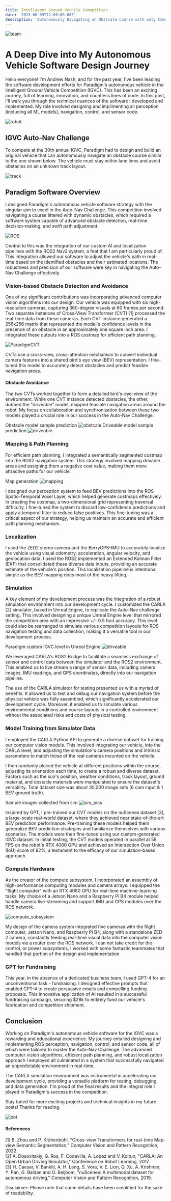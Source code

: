 ```yaml
---
title: Intellegent Ground Vechile Comeptition
date: '2023-06-09T12:00:00.00Z'
description: 'Autonomously Navigating an Obstcale Course with only Cameras'
---
```


![team](./team.jpg)

# A Deep Dive into My Autonomous Vehicle Software Design Journey

Hello everyone! I'm Andrew Nash, and for the past year, I've been leading the software development efforts for Paradigm's autonomous vehicle in the Intelligent Ground Vehicle Competition (IGVC). This has been an exciting journey, full of learning, innovation, and countless lines of code. In this post, I'll walk you through the technical nuances of the software I developed and implemented. My role involved designing and implimenting all perception (including all ML models), navigation, control, and sensor code.

![robot](./robot.jpg)

## IGVC Auto-Nav Challenge

To compete at the 30th annual IGVC, Paradigm had to design and build an original vehicle that can autonomously navigate an obstacle course similar to the one shown below. The vehicle must stay within lane lines and avoid obstacles on an unknown track layout.

![track](./comp_track.PNG)

## Paradigm Software Overview

I designed Paradigm's autonomous vehicle software strategy with the singular aim to excel in the Auto-Nav Challenge. This competition involved navigating a course littered with dynamic obstacles, which required a software system capable of advanced obstacle detection, real-time decision-making, and swift path adjustment.

![ROS](./ROS.png)

Central to this was the integration of our custom AI and localization pipelines with the ROS2 Nav2 system, a feat that I am particularly proud of. This integration allowed our software to adjust the vehicle's path in real-time based on the identified obstacles and their estimated locations. The robustness and precision of our software were key in navigating the Auto-Nav Challenge effectively.

### Vision-based Obstacle Detection and Avoidance

One of my significant contributions was incorporating advanced computer vision algorithms into our design. Our vehicle was equipped with six high-resolution cameras, capturing 360-degree visuals at 60 frames per second. Two separate instances of Cross-View Transformer (CVT) [1] processed the real-time data from these cameras. Each CVT instance generated a 256x256 matrix that represented the model's confidence levels in the presence of an obstacle in an approximately one square inch area. I integrated these outputs into a ROS costmap for efficient path planning.

![ParadigmCVT](./ParadigmCVT.png)

CVTs use a cross-view, cross-attention mechanism to convert individual camera features into a shared bird's eye view (BEV) representation. I fine-tuned this model to accurately detect obstacles and predict feasible navigation areas.

#### Obstacle Avoidance

The two CVTs worked together to form a detailed bird's-eye-view of the environment. While one CVT instance detected obstacles, the other, dubbed the "driveable" model, mapped feasible navigation areas around the robot. My focus on collaboration and synchronization between these two models played a crucial role in our success in the Auto-Nav Challenge.

Obstacle model sample prediction ![obstcale](./object_detection.PNG)
Driveable model sample prediction ![driveable](./driveable.PNG)

### Mapping & Path Planning

For efficient path planning, I integrated a semantically segmented costmap into the ROS2 navigation system. This strategy involved mapping drivable areas and assigning them a negative cost value, making them more attractive paths for our vehicle.

Map generation ![mapping](./map.gif)

I designed our perception system to feed BEV predictions into the ROS Spatio-Temporal Voxel Layer, which helped generate costmaps effectively. In creating the costmap, a two-dimensional grid representing traversal difficulty, I fine-tuned the system to discard low-confidence predictions and apply a temporal filter to reduce false positives. This fine-tuning was a critical aspect of our strategy, helping us maintain an accurate and efficient path planning mechanism.

### Localization

I used the ZED2 stereo camera and the BerryGPS-IMU to accurately localize the vehicle using visual odometry, acceleration, angular velocity, and geolocation data. I used the ROS2 implemented an Extended Kalman Filter (EKF) that consolidated these diverse data inputs, providing an accurate estimate of the vehicle's position. This localization pipeline is intentional simple as the BEV mapping does most of the heavy lifting.

### Simulation

A key element of my development process was the integration of a robust simulation environment into our development cycle. I customized the CARLA [2] simulator, based in Unreal Engine, to replicate the Auto-Nav challenge setting. This involved designing a unique Unreal Engine level that mirrored the competition area with an impressive +/- 0.5 foot accuracy. This level could also be rearranged to simulate various competition layouts for ROS navigation testing and data collection, making it a versatile tool in our development process.

Paradigm custom IGVC level in Unreal Engine ![driveable](./sim.PNG)

We leveraged CARLA's ROS2 Bridge to facilitate a seamless exchange of sensor and control data between the simulator and the ROS2 environment. This enabled us to live stream a range of sensor data, including camera images, IMU readings, and GPS coordinates, directly into our navigation pipeline.

The use of the CARLA simulator for testing presented us with a myriad of benefits. It allowed us to test and debug our navigation system before the physical vehicle was fully assembled, which significantly accelerated our development cycle. Moreover, it enabled us to simulate various environmental conditions and course layouts in a controlled environment without the associated risks and costs of physical testing.

### Model Training from Simulator Data

I employed the CARLA Python API to generate a diverse dataset for training our computer vision models. This involved integrating our vehicle, into the CARLA level, and adjusting the simulation's camera positions and intrinsic parameters to match those of the real cameras mounted on the vehicle.

I then randomly placed the vehicle at different positions within the course, adjusting its orientation each time, to create a robust and diverse dataset. Factors such as the sun's position, weather conditions, track layout, ground material, and obstacle materials were manipulated to ensure the dataset's versatility. Total dataset size was about 30,000 image sets (6 cam input & 1 BEV ground truth).

Sample images collected from sim ![sim_pics](./sim_pics.PNG)

Inspired by GPT, I pre-trained our CVT models on the nuScenes dataset [3], a large-scale real-world dataset, where they achieved near state-of-the-art BEV prediction performance. Pre-training these models helped them generalize BEV prediction strategies and familiarize themselves with various scenarios. The models were then fine-tuned using our custom-generated IGVC dataset. In initial testing, the CVT models operated in parallel at 58 FPS on the robot's RTX 4080 GPU and achieved an Intersection Over Union (IoU) score of 92%, a testament to the efficacy of our simulation-based approach.

### Compute Hardware

As the creator of the compute subsystem, I incorporated an assembly of high-performance computing modules and camera arrays. I equipped the "flight computer" with an RTX 4080 GPU for real-time machine-learning tasks. My choice of a Jetson Nano and a Raspberry Pi B4 module helped handle camera live-streaming and support IMU and GPS modules over the ROS network.

![compute_subsystem](./compute_subsystem.png)

My design of the camera system integrated five cameras with the flight computer, Jetson Nano, and Raspberry Pi B4, along with a standalone ZED 2 camera, constantly feeding real-time visual data into the computer vision models via a router over the ROS network. I can not take credit for the control, or power subsystems, I worked with some fantastic teammates that handled that portion of the design and implementation.

### GPT for Fundraising

This year, in the absence of a dedicated business team, I used GPT-4 for an unconventional task - fundraising. I designed effective prompts that enabled GPT-4 to create persuasive emails and compelling funding proposals. This innovative application of AI resulted in a successful fundraising campaign, securing $28k to entirely fund our vehicle's fabrication and competition shipment.

## Conclusion

Working on Paradigm's autonomous vehicle software for the IGVC was a rewarding and educational experience. My journey entailed designing and implementing ROS perception, navigation, control, and sensor code, all of which were tailored to master the Auto-Nav Challenge. The advanced computer vision algorithms, efficient path planning, and robust localization approach I employed all culminated in a system that successfully navigated an unpredictable environment in real-time.

The CARLA simulation environment was instrumental in accelerating our development cycle, providing a versatile platform for testing, debugging, and data generation. I'm proud of the final results and the integral role I played in Paradigm's success in the competition.

Stay tuned for more exciting projects and technical insights in my future posts! Thanks for reading.

![bot](./bot.png)

#### References

[1] B. Zhou and P. Krähenbühl, "Cross-view Transformers for real-time Map-view Semantic Segmentation," Computer Vision and Pattern Recognition, 2022.\
[2] A. Dosovitskiy, G. Ros, F. Codevilla, A. Lopez and V. Koltun, "CARLA: An Open Urban Driving Simulator," Conference on Robot Learning, 2017.\
[3] H. Caesar, V. Bankiti, A. H. Lang, S. Vora, V. E. Lion, Q. Xu, A. Krishnan, Y. Pan, G. Baldan and O. Beijbom, "nuScenes: A multimodal dataset for autonomous driving," Computer Vision and Pattern Recognition, 2019.

Disclaimer: Please note that some details have been simplified for the sake of readability.
